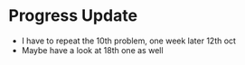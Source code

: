 # Progress Update

- I have to repeat the 10th problem, one week later 12th oct
- Maybe have a look at 18th one as well
